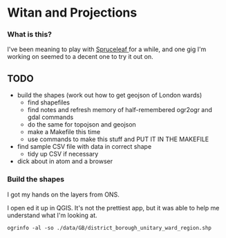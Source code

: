 # Witan and Projections

### What is this?

I've been meaning to play with [Spruceleaf ](https://github.com/MastodonC/spruce-leaf) for a while, and one gig I'm working on seemed to a decent one to try it out on.

## TODO

- build the shapes (work out how to get geojson of London wards)
  - find shapefiles
  - find notes and refresh memory of half-remembered ogr2ogr and gdal commands
  - do the same for topojson and geojson
  - make a Makefile this time
  - use commands to make this stuff and PUT IT IN THE MAKEFILE
- find sample CSV file with data in correct shape
  - tidy up CSV if necessary
- dick about in atom and a browser

### Build the shapes

I got my hands on the layers from ONS.

I open ed it up in QGIS. It's not the prettiest app, but it was able to help me understand what I'm looking at.

```
ogrinfo -al -so ./data/GB/district_borough_unitary_ward_region.shp
```
